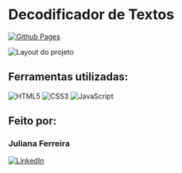 # Decodificador de Textos
[![Github Pages](https://img.shields.io/badge/github%20pages-121013?style=for-the-badge&logo=github&logoColor=white)](julianaferreira-dev.github.io/)

![Layout do projeto](https://github.com/julianaferreira-dev/julianaferreira-dev.github.io/assets/96956180/273d2ff8-d1be-4c10-9e16-29a3218e80c8)

## Ferramentas utilizadas:

![HTML5](https://img.shields.io/badge/html5-%23E34F26.svg?style=for-the-badge&logo=html5&logoColor=white)
![CSS3](https://img.shields.io/badge/css3-%231572B6.svg?style=for-the-badge&logo=css3&logoColor=white)
![JavaScript](https://img.shields.io/badge/javascript-%23323330.svg?style=for-the-badge&logo=javascript&logoColor=%23F7DF1E)

## Feito por:

### Juliana Ferreira

[![LinkedIn](https://img.shields.io/badge/LinkedIn-0077B5?style=for-the-badge&logo=linkedin&logoColor=white)](https://www.linkedin.com/in/julianaferreira-dev/)

